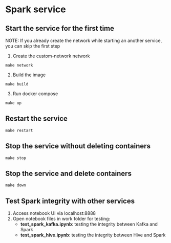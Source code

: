 # Spark service 
## Start the service for the first time
NOTE: If you already create the network while starting an another service, you can skip the first step
1. Create the custom-network network
```
make network
```
2. Build the image 
```
make build
```
3. Run docker compose
```
make up
```

## Restart the service
```
make restart
```
## Stop the service without deleting containers
```
make stop
```
## Stop the service and delete containers
```
make down
```

## Test Spark integrity with other services
1. Access notebook UI via localhost:8888
2. Open notebook files in work folder for testing:
	- **test_spark\_kafka.ipynb**: testing the integrity between Kafka and Spark
	- **test_spark_hive.ipynb**: testing the integrity between Hive and Spark

